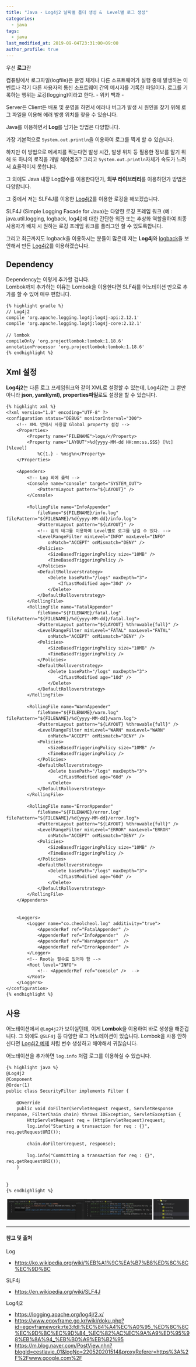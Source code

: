 ```yaml
---
title: "Java - Log4j2 날짜별 폴더 생성 &  Level별 로그 생성"
categories: 
  - java
tags:
  - java
last_modified_at: 2019-09-04T23:31:00+09:00
author_profile: true
---
```

우선 **로그**란 

컴퓨팅에서 로그파일(logfile)은 운영 체제나 다른 소프트웨어가 실행 중에 발생하는 이벤트나 각기 다른 사용자의 통신 소프트웨어 간의 메시지를 기록한 파일이다. 로그를 기록하는 행위는 로깅(logging)이라고 한다.  - 위키 백과 - 


Server든 Client든 배포 및 운영을 하면서 에러나 버그가 발생 시 원인을 찾기 위해 로그 파일을 이용해 에러 발생 위치를 찾을 수 있습니다.

Java를 이용하면서 **Log**를 남기는 방법은 다양합니다. 

가장 기본적으로 `System.out.println`을 이용하여 로그를 찍게 할 수 있습니다.

하지만 이 방법으로 메세지를 찍는다면 발생 시간, 발생 위치 등 필용한 정보를 알기 위해 또 하나의 로직을 개발 해야겠죠? 그리고 `System.out.println`자체가 속도가 느려서 효율적이지 못합니다.


그 외에도 Java 내장 Log함수를 이용한다던가, **외부 라이브러리**를 이용하던가 방법은 다양합니다.

그 중에서 저는 SLF4J를 이용한 [Log4j2](https://logging.apache.org/log4j/2.x/)를 이용한 로깅을 해보겠습니다.

SLF4J (Simple Logging Facade for Java)는 다양한 로깅 프레임 워크 (예 : java.util.logging, logback, log4j)에 대한 간단한 외관 또는 추상화 역할을하여 최종 사용자가 배치 시 원하는 로깅 프레임 워크를 플러그인 할 수 있도록합니다.

그리고 최근까지도 logback을 이용하시는 분들이 많은데 저는 **Log4j**와 [logback](http://logback.qos.ch/)을 보안해서 만든 [Log4j2](https://logging.apache.org/log4j/2.x/)를 이용하겠습니다.



## Dependency

Dependency는 이렇게 추가할 겁니다.<br />
Lombok까지 추가하는 이유는 Lombok을 이용한다면 SLF4j를 어노테이션 만으로 추가를 할 수 있어 매우 편합니다.

    {% highlight gradle %}
    // Log4j2
	compile 'org.apache.logging.log4j:log4j-api:2.12.1'
	compile 'org.apache.logging.log4j:log4j-core:2.12.1'
    
 	// lombok
	compileOnly 'org.projectlombok:lombok:1.18.6'
	annotationProcessor 'org.projectlombok:lombok:1.18.6'    
    {% endhighlight %}

## Xml 설정
**Log4j2**는 다른 로그 프레임워크와 같이 XML로 설정할 수 있는데, Log4j2는 그 뿐만 아니라 **json, yaml(yml), properties파일**로도 설정을 할 수 있습니다.

    {% highlight xml %}
    <?xml version="1.0" encoding="UTF-8" ?>
    <configuration status="DEBUG" monitorInterval="300">
        <!-- XML 안에서 사용할 Global property 설정 --> 
        <Properties>
            <Property name="FILENAME">logs/</Property>
            <Property name="LAYOUT">%d{yyyy-MM-dd HH:mm:ss.SSS} [%t] [%level]
                %C{1.} - %msg%n</Property>
        </Properties>

        <Appenders>
            <!-- Log 외에 출력 -->
            <Console name="console" target="SYSTEM_OUT">
                <PatternLayout pattern="${LAYOUT}" />
            </Console>

            <RollingFile name="InfoAppender"
                fileName="${FILENAME}/info.log" filePattern="${FILENAME}/%d{yyyy-MM-dd}/info.log">
                <PatternLayout pattern="${LAYOUT}" />
                <!-- 밑의 태그를 이용하여 Level별로 로그를 남길 수 있다. -->
                <LevelRangeFilter minLevel="INFO" maxLevel="INFO"
                    onMatch="ACCEPT" onMismatch="DENY" />
                <Policies>
                    <SizeBasedTriggeringPolicy size="10MB" />
                    <TimeBasedTriggeringPolicy />
                </Policies>
                <DefaultRolloverstrategy>
                    <Delete basePath="/logs" maxDepth="3">
                        <IfLastModified age="30d" />
                    </Delete>
                </DefaultRolloverstrategy>
            </RollingFile>
            <RollingFile name="FatalAppender"
                fileName="${FILENAME}/fatal.log" filePattern="${FILENAME}/%d{yyyy-MM-dd}/fatal.log">
                <PatternLayout pattern="${LAYOUT} %throwable{full}" />
                <LevelRangeFilter minLevel="FATAL" maxLevel="FATAL"
                    onMatch="ACCEPT" onMismatch="DENY" />
                <Policies>
                    <SizeBasedTriggeringPolicy size="10MB" />
                    <TimeBasedTriggeringPolicy />
                </Policies>
                <DefaultRolloverstrategy>
                    <Delete basePath="/logs" maxDepth="3">
                        <IfLastModified age="10d" />
                    </Delete>
                </DefaultRolloverstrategy>
            </RollingFile>

            <RollingFile name="WarnAppender"
                fileName="${FILENAME}/warn.log" filePattern="${FILENAME}/%d{yyyy-MM-dd}/warn.log">
                <PatternLayout pattern="${LAYOUT} %throwable{full}" />
                <LevelRangeFilter minLevel="WARN" maxLevel="WARN"
                    onMatch="ACCEPT" onMismatch="DENY" />
                <Policies>
                    <SizeBasedTriggeringPolicy size="10MB" />
                    <TimeBasedTriggeringPolicy />
                </Policies>
                <DefaultRolloverstrategy>
                    <Delete basePath="/logs" maxDepth="3">
                        <IfLastModified age="60d" />
                    </Delete>
                </DefaultRolloverstrategy>
            </RollingFile>

            <RollingFile name="ErrorAppender"
                fileName="${FILENAME}/error.log" filePattern="${FILENAME}/%d{yyyy-MM-dd}/error.log">
                <PatternLayout pattern="${LAYOUT} %throwable{full}" />
                <LevelRangeFilter minLevel="ERROR" maxLevel="ERROR"
                    onMatch="ACCEPT" onMismatch="DENY" />
                <Policies>
                    <SizeBasedTriggeringPolicy size="10MB" />
                    <TimeBasedTriggeringPolicy />
                </Policies>
                <DefaultRolloverstrategy>
                    <Delete basePath="/logs" maxDepth="3">
                        <IfLastModified age="60d" />
                    </Delete>
                </DefaultRolloverstrategy>
            </RollingFile>
        </Appenders>


        <Loggers>
            <Logger name="co.cheolcheol.log" additivity="true">
                <AppenderRef ref="FatalAppender" />
                <AppenderRef ref="InfoAppender"  />
                <AppenderRef ref="WarnAppender"  />
                <AppenderRef ref="ErrorAppender" />
            </Logger>
            <!-- Root는 필수로 있어야 함 -->
            <Root level="INFO">
                <!-- <AppenderRef ref="console" />  -->
            </Root>
        </Loggers>
    </configuration>
    {% endhighlight %} 
       

## 사용 

어노테이션에서 `@Log4j2`가 보이실텐데, 이게 **Lombok**을 이용하여 바로 생성을 해준겁니다. 그 외에도 `@SLF4j` 등 다양한 로그 어노테이션이 있습니다.
Lombok을 사용 안하신다면  [Log4j2 예제](https://logging.apache.org/log4j/2.x/manual/usage.html#StaticVsNonStatic) 처럼 변수 생성하고 해야해서 귀찮습니다.

어노테이션을 추가하면 `log.info` 처럼 로그를 이용하실 수 있습니다.

    {% highlight java %}
    @Log4j2
    @Component
    @Order(1)
    public class SecurityFilter implements Filter {

        @Override
        public void doFilter(ServletRequest request, ServletResponse response, FilterChain chain) throws IOException, ServletException {
            HttpServletRequest req = (HttpServletRequest)request;
            log.info("Starting a transaction for req : {}", req.getRequestURI());
            
            chain.doFilter(request, response);
            
            log.info("Committing a transaction for req : {}", req.getRequestURI());
        }


    }    
    {% endhighlight %}

![1](/assets/img/posts/java/log4j2/1.png)


---
#### 참고 및 출처

Log
- <https://ko.wikipedia.org/wiki/%EB%A1%9C%EA%B7%B8%ED%8C%8C%EC%9D%BC>

SLF4j
- <https://en.wikipedia.org/wiki/SLF4J>

Log4j2 
- <https://logging.apache.org/log4j/2.x/>
- <https://www.egovframe.go.kr/wiki/doku.php?id=egovframework:rte3:fdl:%EC%84%A4%EC%A0%95_%ED%8C%8C%EC%9D%BC%EC%9D%84_%EC%82%AC%EC%9A%A9%ED%95%98%EB%8A%94_%EB%B0%A9%EB%B2%95>
- <https://m.blog.naver.com/PostView.nhn?blogId=cestlavie_01&logNo=220520201514&proxyReferer=https%3A%2F%2Fwww.google.com%2F>
